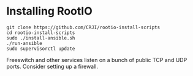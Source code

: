 # Installing RootIO

```
git clone https://github.com/CRJI/rootio-install-scripts
cd rootio-install-scripts
sudo ./install-ansible.sh
./run-ansible
sudo supervisorctl update
```

Freeswitch and other services listen on a bunch of public TCP and UDP ports.
Consider setting up a firewall.
